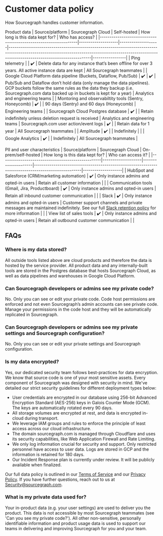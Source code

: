 # Customer data policy

How Sourcegraph handles customer information.

Product data
| Source/platform | Sourcegraph Cloud | Self-hosted | How long is this data kept for? | Who has access? |
|------------------------------------------------------------------|--------------------|--------------------|------------------------------------------------------------------------------------------------------------------------------------------------------------------------------------------------------|-----------------|
| Ping telemetry | | :heavy_check_mark: | Delete data for any instance that’s been offline for over 3 years. All active instance data are kept | All Sourcegraph teammates |
| Google Cloud Platform data pipeline (Buckets, Dataflow, Pub/Sub) | :heavy_check_mark: | :heavy_check_mark: | Pub/Sub and Dataflow don’t hold data (only manage the data pipelines). GCP buckets follow the same rules as the data they backup (i.e. Sourcegraph.com data backed up in buckets is kept for a year) | Analytics and engineering teams |
| Montoring and observabiltity tools (Sentry, Honeycomb) | :heavy_check_mark: | | 90 days (Sentry) and 60 days (Honeycomb) | Engineering teams |
| Sourcegraph Cloud Postgres database | :heavy_check_mark: | | Retain indefinitely unless deletion request is received | Analytics and engineering teams |
Sourcegraph.com user action/event logs | :heavy_check_mark: | | Retain data for 1 year | All Sourcegraph teammates |
| Amplitude | :heavy_check_mark: | | Indefinitely | |
| Google Analytics | :heavy_check_mark: | | Indefinitely | All Sourcegraph teammates |

PII and user characteristics
| Source/platform | Sourcegraph Cloud | On-prem/self-hosted | How long is this data kept for? | Who can access it? |
|---------------------------------------------------|--------------------|---------------------|------------------------------------------------------------------------------------------------------|--------------------|
| HubSpot and Salesforce (CRM/marketing automation) | :heavy_check_mark: | Only instance admins and opted-in users | Retain all customer information | |
| Communication tools (Gmail, Jira, Productboard) | :heavy_check_mark: | Only instance admins and opted-in users | Retain all inbound customer communication | |
| Slack | :heavy_check_mark: | Only instance admins and opted-in users | Customer support channels and private messages are maintained indefinitely. See our full [Slack retention policy](../../communication/team_chat.md#retention) for more information | |
| View list of sales tools | :heavy_check_mark: | Only instance admins and opted-in users | Retain all outbound customer communication | |

## FAQs

### Where is my data stored?

All outside tools listed above are cloud products and therefore the data is hosted by the service provider. All product data and any internally-built tools are stored in the Postgres database that hosts Sourcegraph Cloud, as well as data pipelines and warehouses in Google Cloud Platform.

### Can Sourcegraph developers or admins see my private code?

No. Only you can see or edit your private code. Code host permissions are enforced and not even Sourcegraph’s admin accounts can see private code. Manage your permissions in the code host and they will be automatically replicated in Sourcegraph.

### Can Sourcegraph developers or admins see my private settings and Sourcegraph configuration?

No. Only you can see or edit your private settings and Sourcegraph configuration.

### Is my data encrypted?

Yes, our dedicated security team follows best-practices for data encryption. We know that source code is one of your most sensitive assets. Every component of Sourcegraph was designed with security in mind. We've detailed our strict security guidelines for different deployment types below:

- User credentials are encrypted in our database using 256-bit Advanced Encryption Standard (AES-256) keys in Galois Counter Mode (GCM). The keys are automatically rotated every 90 days.
- All storage volumes are encrypted at rest, and data is encrypted in-cloud during transport.
- We leverage IAM groups and rules to enforce the principle of least access across our cloud infrastructure.
- The domain sourcegraph.com is managed through Cloudflare and uses its security capabilities, like Web Application Firewall and Rate Limiting.
- We only log information crucial for security and support. Only restricted personnel have access to user data. Logs are stored in GCP and the information is retained for 180 days.
- Our Incident Response plan is currently under review. It will be publicly available when finalized.

Our full data policy is outlined in our [Terms of Service](https://about.sourcegraph.com/terms-dotcom) and our [Privacy Policy](https://about.sourcegraph.com/privacy/). If you have further questions, reach out to us at Security@sourcegraph.com.

### What is my private data used for?

Your in-product data (e.g. your user settings) are used to deliver you the product. This data is not accessible by most Sourcegraph teammates (see 'Can you see my private code?'). All other non-sensitive, personally identifiable information and product usage data is used to support our teams in delivering and improving Sourcegraph for you and your team.

